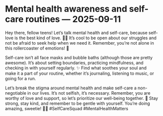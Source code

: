 # Mental health awareness and self-care routines — 2025-09-11

Hey there, fellow teens! Let’s talk mental health and self-care, because self-love is the best kind of love. 💆‍♀️ It’s cool to be open about our struggles and not be afraid to seek help when we need it. Remember, you’re not alone in this rollercoaster of emotions! 🎢

Self-care isn’t all face masks and bubble baths (although those are pretty awesome). It’s about setting boundaries, practicing mindfulness, and checking in with yourself regularly. ✨ Find what soothes your soul and make it a part of your routine, whether it’s journaling, listening to music, or going for a run.

Let’s break the stigma around mental health and make self-care a non-negotiable in our lives. It’s not selfish, it’s necessary. Remember, you are worthy of love and support, so let’s prioritize our well-being together. 💖 Stay strong, stay kind, and remember to be gentle with yourself. You’re doing amazing, sweetie! 💪🌟 #SelfCareSquad #MentalHealthMatters